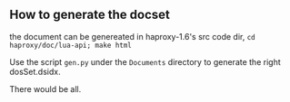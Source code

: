 ## How to generate the docset

the document can be genereated in haproxy-1.6's src code dir, `cd haproxy/doc/lua-api; make html`

Use the script `gen.py` under the `Documents` directory to generate the right dosSet.dsidx.

There would be all.
